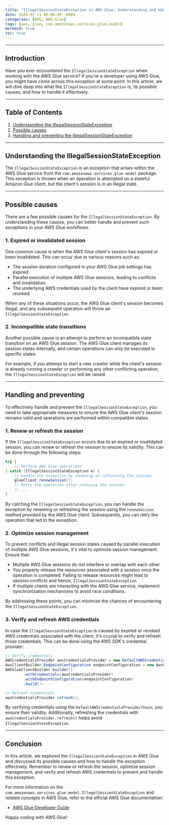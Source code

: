 ```yaml
---
title: "IllegalSessionStateException in AWS Glue: Understanding and Handling the Issue"
date: 2024-02-11 09:00:00 -0000
categories: [AWS, AWS Glue]
tags: [aws, glue, com.amazonaws.services.glue.model]
mermaid: true
toc: true
---
```



---

## Introduction

Have you ever encountered the `IllegalSessionStateException` when working with the AWS Glue service? If you're a developer using AWS Glue, you might have come across this exception at some point. In this article, we will dive deep into what the `IllegalSessionStateException` is, its possible causes, and how to handle it effectively.

---

## Table of Contents

1. [Understanding the IllegalSessionStateException](#understanding-the-illegalsessionstateexception)
2. [Possible causes](#possible-causes)
3. [Handling and preventing the IllegalSessionStateException](#handling-and-preventing)

---

## Understanding the IllegalSessionStateException

The `IllegalSessionStateException` is an exception that arises within the AWS Glue service from the `com.amazonaws.services.glue.model` package. This exception is thrown when an operation is attempted on a stateful Amazon Glue client, but the client's session is in an illegal state.

---

## Possible causes

There are a few possible causes for the `IllegalSessionStateException`. By understanding these causes, you can better handle and prevent such exceptions in your AWS Glue workflows.

### 1. Expired or invalidated session

One common cause is when the AWS Glue client's session has expired or been invalidated. This can occur due to various reasons such as:

- The session duration configured in your AWS Glue job settings has expired.
- Parallel execution of multiple AWS Glue sessions, leading to conflicts and invalidation.
- The underlying AWS credentials used by the client have expired or been revoked.

When any of these situations occur, the AWS Glue client's session becomes illegal, and any subsequent operation will throw an `IllegalSessionStateException`.

### 2. Incompatible state transitions

Another possible cause is an attempt to perform an incompatible state transition on an AWS Glue session. The AWS Glue client manages its session states internally, and certain operations can only be executed in specific states.

For example, if you attempt to start a new crawler while the client's session is already running a crawler or performing any other conflicting operation, the `IllegalSessionStateException` will be raised.

---

## Handling and preventing

To effectively handle and prevent the `IllegalSessionStateException`, you need to take appropriate measures to ensure the AWS Glue client's session remains valid and operations are performed within compatible states.

### 1. Renew or refresh the session

If the `IllegalSessionStateException` occurs due to an expired or invalidated session, you can renew or refresh the session to ensure its validity. This can be done through the following steps:

```java
try {
    // Perform AWS Glue operations
} catch (IllegalSessionStateException e) {
    // Handle the exception by renewing or refreshing the session
    glueClient.renewSession();
    // Retry the operation after renewing the session
    // ...
}
```

By catching the `IllegalSessionStateException`, you can handle the exception by renewing or refreshing the session using the `renewSession` method provided by the AWS Glue client. Subsequently, you can retry the operation that led to the exception.

### 2. Optimize session management

To prevent conflicts and illegal session states caused by parallel execution of multiple AWS Glue sessions, it's vital to optimize session management. Ensure that:

- Multiple AWS Glue sessions do not interfere or overlap with each other.
- You properly release the resources associated with a session once the operation is completed. Failing to release resources might lead to session conflicts and hence, `IllegalSessionStateException`.
- If multiple clients are interacting with the AWS Glue service, implement synchronization mechanisms to avoid race conditions.

By addressing these points, you can minimize the chances of encountering the `IllegalSessionStateException`.

### 3. Verify and refresh AWS credentials

In case the `IllegalSessionStateException` is caused by expired or revoked AWS credentials associated with the client, it's crucial to verify and refresh those credentials. This can be done using the AWS SDK's credential provider:

```java
// Verify credentials
AWSCredentialsProvider awsCredentialsProvider = new DefaultAWSCredentialsProviderChain();
AwsClientBuilder.EndpointConfiguration endpointConfiguration = new AwsClientBuilder.EndpointConfiguration("glue.us-east-1.amazonaws.com", "us-east-1");
AWSGlueClientBuilder.builder()
        .withCredentials(awsCredentialsProvider)
        .withEndpointConfiguration(endpointConfiguration)
        .build();

// Refresh credentials
awsCredentialsProvider.refresh();
```

By verifying credentials using the `DefaultAWSCredentialsProviderChain`, you ensure their validity. Additionally, refreshing the credentials with `awsCredentialsProvider.refresh()` helps avoid `IllegalSessionStateException`.

---

## Conclusion

In this article, we explored the `IllegalSessionStateException` in AWS Glue and discussed its possible causes and how to handle the exception effectively. Remember to renew or refresh the session, optimize session management, and verify and refresh AWS credentials to prevent and handle this exception.

For more information on the `com.amazonaws.services.glue.model.IllegalSessionStateException` and related concepts in AWS Glue, refer to the official AWS Glue documentation:

- [AWS Glue Developer Guide](https://docs.aws.amazon.com/glue/latest/dg/)

Happy coding with AWS Glue!